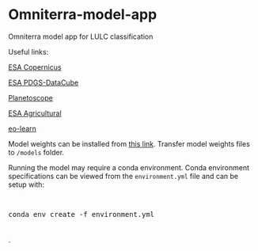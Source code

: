 # Omniterra-model-app
Omniterra model app for LULC classification

Useful links:

[ESA Copernicus](https://scihub.copernicus.eu/dhus/#/home)

[ESA PDGS-DataCube](https://datacube.pdgs.eo.esa.int/)

[Planetoscope](https://earth.esa.int/eogateway/missions/planetscope)

[ESA Agricultural](https://earth.esa.int/eogateway/search?text=&category=Data&filter=land-surface,soils,soil-moisture,groundwater,agriculture&subFilter=data%20download&sortby=RELEVANCE)

[eo-learn](https://medium.com/sentinel-hub/land-cover-classification-with-eo-learn-part-1-2471e8098195)

Model weights can be installed from [this link](https://drive.google.com/drive/folders/1xFn1d8a4Hv4il52hLCzjEy_TY31RdRtg). Transfer model weights files to `/models` folder.

Running the model may require a conda environment. Conda environment specifications can be viewed from the `environment.yml` file and can be setup with:

<pre>
 <p>conda env create -f environment.yml</p>
</pre>

`
